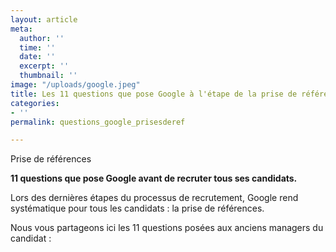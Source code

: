 ```yaml
---
layout: article
meta:
  author: ''
  time: ''
  date: ''
  excerpt: ''
  thumbnail: ''
image: "/uploads/google.jpeg"
title: Les 11 questions que pose Google à l'étape de la prise de références
categories:
- ''
permalink: questions_google_prisesderef

---
```

Prise de références

**11 questions que pose Google avant de recruter tous ses candidats.**

Lors des dernières étapes du processus de recrutement, Google rend systématique pour tous les candidats : la prise de références. 

Nous vous partageons ici les 11 questions posées aux anciens managers du candidat :

<!--[if lte IE 8]>
<script charset="utf-8" type="text/javascript" src="//js.hsforms.net/forms/v2-legacy.js"></script>
<![endif]-->
<script charset="utf-8" type="text/javascript" src="//js.hsforms.net/forms/v2.js"></script>
<script>
  hbspt.forms.create({
	region: "na1",
	portalId: "9017898",
	formId: "ebc65587-7023-4592-84b2-88178d6b6364"
});
</script>